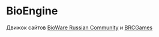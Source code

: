 # BioEngine

Движок сайтов [BioWare Russian Community](https://www.bioware.ru) и [BRCGames](https://brcgames.ru)
